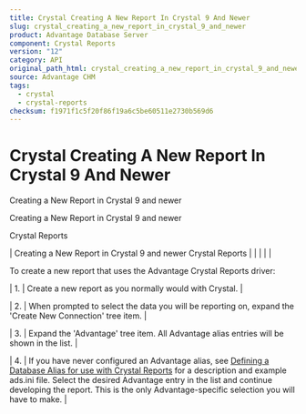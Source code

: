 ```yaml
---
title: Crystal Creating A New Report In Crystal 9 And Newer
slug: crystal_creating_a_new_report_in_crystal_9_and_newer
product: Advantage Database Server
component: Crystal Reports
version: "12"
category: API
original_path_html: crystal_creating_a_new_report_in_crystal_9_and_newer.htm
source: Advantage CHM
tags:
  - crystal
  - crystal-reports
checksum: f1971f1c5f20f86f19a6c5be60511e2730b569d6
---
```


# Crystal Creating A New Report In Crystal 9 And Newer

Creating a New Report in Crystal 9 and newer

Creating a New Report in Crystal 9 and newer

Crystal Reports

| Creating a New Report in Crystal 9 and newer  Crystal Reports |  |  |  |  |

To create a new report that uses the Advantage Crystal Reports driver:

| 1. | Create a new report as you normally would with Crystal. |

| 2. | When prompted to select the data you will be reporting on, expand the 'Create New Connection' tree item. |

| 3. | Expand the 'Advantage' tree item. All Advantage alias entries will be shown in the list. |

| 4. | If you have never configured an Advantage alias, see [Defining a Database Alias for use with Crystal Reports](crystal_defining_a_database_alias_for_use_with_crystal_reports.md) for a description and example ads.ini file. Select the desired Advantage entry in the list and continue developing the report. This is the only Advantage-specific selection you will have to make. |
